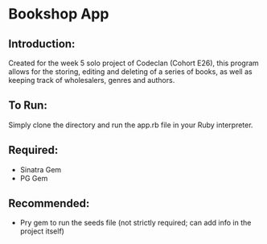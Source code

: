# Bookshop App

## Introduction:

Created for the week 5 solo project of Codeclan (Cohort E26), this program allows for the storing, editing and deleting of a series of books, as well as keeping track of wholesalers, genres and authors.

## To Run:

Simply clone the directory and run the app.rb file in your Ruby interpreter.

## Required:

* Sinatra Gem
* PG Gem 

## Recommended:

* Pry gem to run the seeds file (not strictly required; can add info in the project itself)
